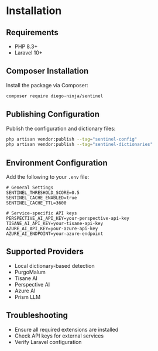 # Installation

## Requirements

- PHP 8.3+
- Laravel 10+

## Composer Installation

Install the package via Composer:

```bash
composer require diego-ninja/sentinel
```

## Publishing Configuration

Publish the configuration and dictionary files:

```bash
php artisan vendor:publish --tag="sentinel-config"
php artisan vendor:publish --tag="sentinel-dictionaries"
```

## Environment Configuration

Add the following to your `.env` file:

```env
# General Settings
SENTINEL_THRESHOLD_SCORE=0.5
SENTINEL_CACHE_ENABLED=true
SENTINEL_CACHE_TTL=3600

# Service-specific API keys
PERSPECTIVE_AI_API_KEY=your-perspective-api-key
TISANE_AI_API_KEY=your-tisane-api-key
AZURE_AI_API_KEY=your-azure-api-key
AZURE_AI_ENDPOINT=your-azure-endpoint
```

## Supported Providers

- Local dictionary-based detection
- PurgoMalum
- Tisane AI
- Perspective AI
- Azure AI
- Prism LLM

## Troubleshooting

- Ensure all required extensions are installed
- Check API keys for external services
- Verify Laravel configuration
